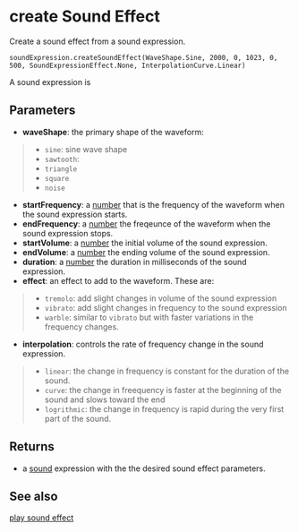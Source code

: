 # create Sound Effect

Create a sound effect from a sound expression.

```block
soundExpression.createSoundEffect(WaveShape.Sine, 2000, 0, 1023, 0, 500, SoundExpressionEffect.None, InterpolationCurve.Linear)
```

A sound expression is 

## Parameters

* **waveShape**: the primary shape of the waveform:
>* `sine`: sine wave shape
>* `sawtooth`: 
>* `triangle`
>* `square`
>* `noise`
* **startFrequency**: a [number](/types/number) that is the frequency of the waveform when the sound expression starts.
* **endFrequency**: a [number](/types/number) the freqeunce of the waveform when the sound expression stops.
* **startVolume**: a [number](/types/number) the initial volume of the sound expression.
* **endVolume**: a [number](/types/number) the ending volume of the sound expression.
* **duration**: a [number](/types/number) the duration in milliseconds of the sound expression.
* **effect**: an effect to add to the waveform. These are:
>* `tremolo`: add slight changes in volume of the sound expression
>* `vibrato`: add slight changes in frequency to the sound expression
>* `warble`: similar to `vibrato` but with faster variations in the frequency changes.
* **interpolation**: controls the rate of frequency change in the sound expression.
>* `linear`: the change in frequency is constant for the duration of the sound.
>* `curve`: the change in freequency is faster at the beginning of the sound and slows toward the end
>* `logrithmic`: the change in frequency is rapid during the very first part of the sound.

## Returns

* a [sound](/types/sound) expression with the the desired sound effect parameters.

## See also

[play sound effect](/reference/music/play-sound-effect)
